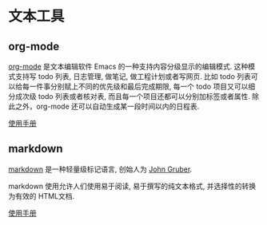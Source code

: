 # 文本工具 #

## org-mode ##

[org-mode](http://orgmode.org/) 是文本编辑软件 Emacs 的一种支持内容分级显示的编辑模式. 这种模式支持写 todo 列表, 日志管理, 做笔记, 做工程计划或者写网页.
比如 todo 列表可以给每一件事分别赋上不同的优先级和最后完成期限, 每一个 todo 项目又可以细分成次级 todo 列表或者核对表, 而且每一个项目还都可以分别加标签或者属性. 除此之外，org-mode 还可以自动生成某一段时间以内的日程表.

[使用手册](https://github.com/lsytj0413/learn-note/blob/master/text/org.org)

## markdown ##

[markdown](https://zh.wikipedia.org/wiki/Markdown) 是一种轻量级标记语言, 创始人为 [John Gruber](https://zh.wikipedia.org/wiki/%E7%B4%84%E7%BF%B0%C2%B7%E6%A0%BC%E9%AD%AF%E4%BC%AF).

markdown 使用允许人们使用易于阅读, 易于撰写的纯文本格式, 并选择性的转换为有效的 HTML文档.

[使用手册](https://github.com/lsytj0413/learn-note/blob/master/text/markdown.md)
